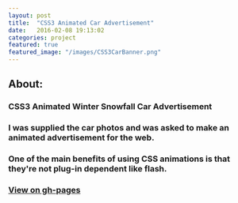 ```yaml
---
layout: post
title:  "CSS3 Animated Car Advertisement"
date:   2016-02-08 19:13:02
categories: project
featured: true
featured_image: "/images/CSS3CarBanner.png"
---
```



## About: 

### CSS3 Animated Winter Snowfall Car Advertisement

### I was supplied the car photos and was asked to make an animated advertisement for the web.

### One of the main benefits of using CSS animations is that they're not plug-in dependent like flash.

### [View on gh-pages](http://jaroot32.github.io/CSSCarAds/)



